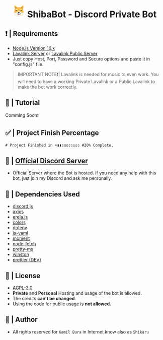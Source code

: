 <h1 align="center"><img src="./images/ShibaBot - Logo.png" width="40px"> ShibaBot - Discord Private Bot </h1>

## ❗ | Requirements

- [Node.js Version 16.x](https://nodejs.org/en/blog/release/v16.16.0/)
- [Lavalink Server](https://code.darrennathanael.com/how-to-lavalink) or [Lavalink Public Server](https://lavalink-list.darrennathanael.com/)
- Just copy Host, Port, Password and Secure options and paste it in "config.js" file.

> IMPORTANT NOTE❗| Lavalink is needed for music to even work. You will need to have a working Private Lavalink or a Public Lavalink to make the bot work correctly.


## 📲 | Tutorial

Comming Soon❗

## ✅ | Project Finish Percentage
```diff
# Project Finished in +▮▮▯▯▯▯▯▯▯▯ #20% Complete.
```
## 📑 | [Official Discord Server](https://discord.gg/jCu7yYxzB8)

- Official Server where the Bot is hosted. If you need any help with this bot, just join my Discord and ask me personally.

## 💚 | Dependencies Used

- [discord.js](https://discord.js.org/)
- [axios](https://www.npmjs.com/package/axios)
- [erela.js](https://www.npmjs.com/package/erela.js)
- [colors](https://www.npmjs.com/package/colors)
- [dotenv](https://www.npmjs.com/package/dotenv)
- [js-yaml](https://www.npmjs.com/package/js-yaml)
- [moment](https://www.npmjs.com/package/moment)
- [node-fetch](https://www.npmjs.com/package/node-fetch)
- [pretty-ms](https://www.npmjs.com/package/pretty-ms)
- [winston](https://www.npmjs.com/package/winston)
- [prettier (DEV)](https://www.npmjs.com/package/prettier)

## 📃 | License

- [AGPL-3.0](https://www.gnu.org/licenses/agpl-3.0.de.html)
- **Private** and **Personal** Hosting and usage of the bot is allowed.
- The credits **can't be changed**.
- Using the code for public usage is **not allowed**.

## 🥷 | Author

- All rights reserved for `Kamil Bura` in Internet know also as `Shikaru`
